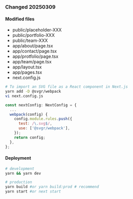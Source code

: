 ### Changed 20250309

#### Modified files

- public/placeholder-XXX
- public/portfolio-XXX
- public/team-XXX
- app/about/page.tsx
- app/contact/page.tsx
- app/protfolio/page.tsx
- app/team/page.tsx
- app/layout.tsx
- app/pages.tsx
- next.config.js

```bash
# To import an SVG file as a React component in Next.js
yarn add -D @svgr/webpack
vi next.config.js
```

```js
const nextConfig: NextConfig = {
  ...
  webpack(config) {
    config.module.rules.push({
      test: /\.svg$/,
      use: ['@svgr/webpack'],
    });
    return config;
  },
};
```

#### Deployment

```bash
# development
yarn && yarn dev

# production
yarn build #or yarn build:prod # recommend
yarn start #or next start 
```
